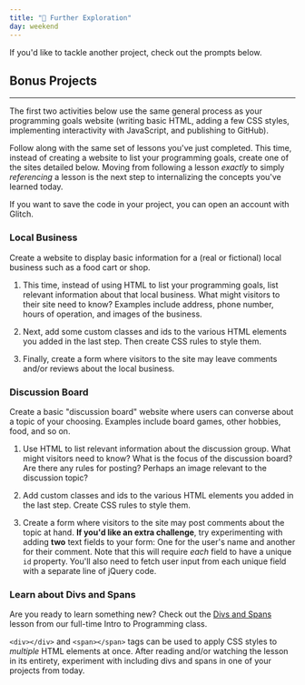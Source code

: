 ```yaml
---
title: "📓 Further Exploration"
day: weekend
---
```


If you'd like to tackle another project, check out the prompts below.

## Bonus Projects
---

The first two activities below use the same general process as your programming goals website (writing basic HTML, adding a few CSS styles, implementing interactivity with JavaScript, and publishing to GitHub).

Follow along with the same set of lessons you've just completed. This time, instead of creating a website to list your programming goals, create one of the sites detailed below. Moving from following a lesson _exactly_ to simply _referencing_ a lesson is the next step to internalizing the concepts you've learned today.

If you want to save the code in your project, you can open an account with Glitch.

### Local Business

Create a website to display basic information for a (real or fictional) local business such as a food cart or shop.

1.  This time, instead of using HTML to list your programming goals, list relevant information about that local business. What might visitors to their site need to know? Examples include address, phone number, hours of operation, and images of the business.

2.  Next, add some custom classes and ids to the various HTML elements you added in the last step. Then create CSS rules to style them.

3.  Finally, create a form where visitors to the site may leave comments and/or reviews about the local business.

### Discussion Board

Create a basic "discussion board" website where users can converse about a topic of your choosing. Examples include board games, other hobbies, food, and so on.

1.  Use HTML to list relevant information about the discussion group. What might visitors need to know? What is the focus of the discussion board? Are there any rules for posting? Perhaps an image relevant to the discussion topic?

2.  Add custom classes and ids to the various HTML elements you added in the last step. Create CSS rules to style them.

3.  Create a form where visitors to the site may post comments about the topic at hand. **If you'd like an extra challenge**, try experimenting with adding **two** text fields to your form: One for the user's name and another for their comment. Note that this will require _each_ field to have a unique `id` property. You'll also need to fetch user input from each unique field with a separate line of jQuery code.

### Learn about Divs and Spans

Are you ready to learn something new? Check out the [Divs and Spans](https://full-time.learnhowtoprogram.com/introduction-to-programming/git-html-and-css/html-divs-and-spans-and-css-sizing-units) lesson from our full-time Intro to Programming class.

`<div></div>` and `<span></span>` tags can be used to apply CSS styles to _multiple_ HTML elements at once. After reading and/or watching the lesson in its entirety, experiment with including divs and spans in one of your projects from today.
